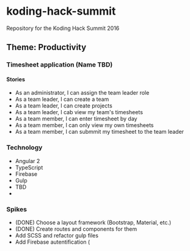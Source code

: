 # koding-hack-summit
Repository for the Koding Hack Summit 2016

## Theme: Productivity

### Timesheet application (Name TBD)

#### Stories
* As an administrator, I can assign the team leader role
* As a team leader, I can create a team
* As a team leader, I can create projects
* As a team leader, I cab view my team's timesheets
* As a team member, I can enter timesheet by day
* As a team member, I can only view my own timesheets
* As a team member, I can submmit my timesheet to the team leader

### Technology
* Angular 2
* TypeScript
* Firebase
* Gulp
* TBD
*

### Spikes
* (DONE) Choose a layout framework (Bootstrap, Material, etc.)
* (DONE) Create routes and components for them
* Add SCSS and refactor gulp files
* Add Firebase autentification (
